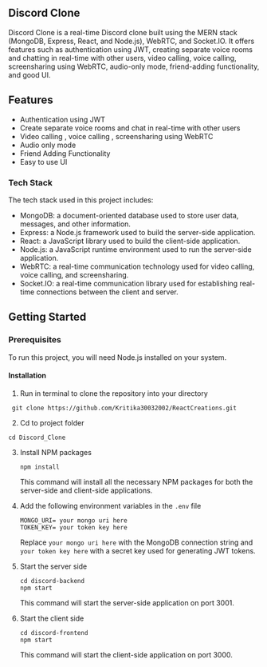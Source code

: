 ## Discord Clone

Discord Clone is a real-time Discord clone built using the MERN stack (MongoDB, Express, React, and Node.js), WebRTC, and Socket.IO. It offers features such as authentication using JWT, creating separate voice rooms and chatting in real-time with other users, video calling, voice calling, screensharing using WebRTC, audio-only mode, friend-adding functionality, and good UI.

## Features

- Authentication using JWT
- Create separate voice rooms and chat in real-time with other users
- Video calling , voice calling , screensharing using WebRTC
- Audio only mode
- Friend Adding Functionality
- Easy to use UI

### Tech Stack

The tech stack used in this project includes:

- MongoDB: a document-oriented database used to store user data, messages, and other information.
- Express: a Node.js framework used to build the server-side application.
- React: a JavaScript library used to build the client-side application.
- Node.js: a JavaScript runtime environment used to run the server-side application.
- WebRTC: a real-time communication technology used for video calling, voice calling, and screensharing.
- Socket.IO: a real-time communication library used for establishing real-time connections between the client and server.

## Getting Started

### Prerequisites

To run this project, you will need Node.js installed on your system.

#### Installation

1. Run in terminal to clone the repository into your directory

```
 git clone https://github.com/Kritika30032002/ReactCreations.git
```

2. Cd to project folder

```
cd Discord_Clone
```

3. Install NPM packages

   ```
   npm install
   ```

   This command will install all the necessary NPM packages for both the server-side and client-side applications.

4. Add the following environment variables in the `.env` file

   ```
   MONGO_URI= your mongo uri here
   TOKEN_KEY= your token key here
   ```

   Replace `your mongo uri here` with the MongoDB connection string and `your token key here` with a secret key used for generating JWT tokens.

5. Start the server side

   ```
   cd discord-backend
   npm start
   ```

   This command will start the server-side application on port 3001.

6. Start the client side

   ```
   cd discord-frontend
   npm start
   ```

   This command will start the client-side application on port 3000.
